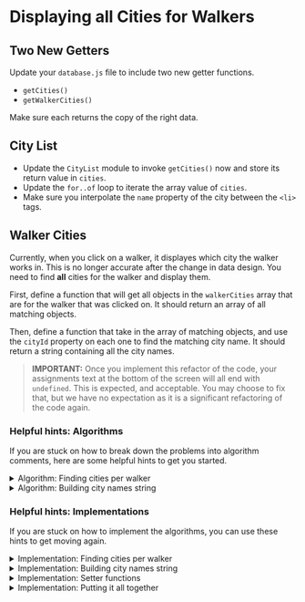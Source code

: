 # Displaying all Cities for Walkers

## Two New Getters

Update your `database.js` file to include two new getter functions.

* `getCities()`
* `getWalkerCities()`

Make sure each returns the copy of the right data.

## City List

* Update the `CityList` module to invoke `getCities()` now and store its return value in `cities`.
* Update the `for..of` loop to iterate the array value of `cities`.
* Make sure you interpolate the `name` property of the city between the `<li>` tags.


## Walker Cities

Currently, when you click on a walker, it displayes which city the walker works in. This is no longer accurate after the change in data design. You need to find **all** cities for the walker and display them.

First, define a function that will get all objects in the `walkerCities` array that are for the walker that was clicked on. It should return an array of all matching objects.

Then, define a function that take in the array of matching objects, and use the `cityId` property on each one to find the matching city name. It should return a string containing all the city names.

> **IMPORTANT:** Once you implement this refactor of the code, your assignments text at the bottom of the screen will all end with `undefined`. This is expected, and acceptable. You may choose to fix that, but we have no expectation as it is a significant refactoring of the code again.

### Helpful hints: Algorithms

If you are stuck on how to break down the problems into algorithm comments, here are some helpful hints to get you started.

<details>
    <summary>Algorithm: Finding cities per walker</summary>

```js
// The function need the walker information, so define a parameter
const filterWalkerCitiesByWalker = () => {
    // Define an empty array to store all of the assignment objects

    // Iterate the array value of walkerCities

    // Check if the primary key of the walker equals the foreign key on the assignment

    // If it does, add the current object to the array of assignments

    // After the loop is done, return the assignments array
}

```
</details>

<details>
    <summary>Algorithm: Building city names string</summary>

```js
// Define a function that builds a string of city names. Needs a paramter for assignments array.
const assignedCityNames = () => {
    // Define an empty string that will get appended with matching cities

    // Iterate the array of assignment objects

    // For each assignment, iterate the cities array to find the match

    // Add the name of the matching city to the array of city names

    // After the loop is done, return the string
}
```
</details>

### Helpful hints: Implementations

If you are stuck on how to implement the algorithms, you can use these hints to get moving again.

<details>
    <summary>Implementation: Finding cities per walker</summary>

```js
// The function need the walker information, so define a parameter
const filterWalkerCitiesByWalker = (walker) => {
    // Define an empty array to store all of the assignment objects
    const assignments = []

    // Iterate the array value of walkerCities
    for (const assignment of walkerCities) {

        // Check if the primary key of the walker equals the foreign key on the assignment
        if (assignment.walkerId === walker.id) {
            // If it does, add the current object to the array of assignments
            assignments.push(assignment)
        }
    }

    // After the loop is done, return the assignments array
    return assignments
}

```
</details>

<details>
    <summary>Implementation: Building city names string</summary>

```js
// Define a function that builds a string of city names. Needs a paramter for assignments array.
const assignedCityNames = (assignments) => {
    // Define an empty string that will get appended with matching cities
    let cityNames = ""

    // Iterate the array of assignment objects
    for (const assignment of assignments) {

        // For each assignment, iterate the cities array to find the match
        for (const city of cities) {
            if (city.id === assignment.cityId) {
                // Add the name of the matching city to the string of city names
                cityNames = `${cityNames} and ${city.name}`
            }
        }
    }

    // After the loop is done, return the string
    return cityNames
}
```
</details>



<details>
    <summary>Implementation: Setter functions</summary>

```js
export const getCities = () => {
    return structuredClone(database.cities);
}

export const getWalkerCities = () => {
    return structuredClone(database.walkerCities)
}
```
</details>

<details>
    <summary>Implementation: Putting it all together</summary>

```js
for (const walker of walkers) {
    if (walker.id === parseInt(walkerId)) {
        const assignments = filterWalkerCitiesByWalker(walker)
        const cities = assignedCityNames(assignments)

        window.alert(`${walker.name} services ${cities}`)
    }
}
```
</details>
